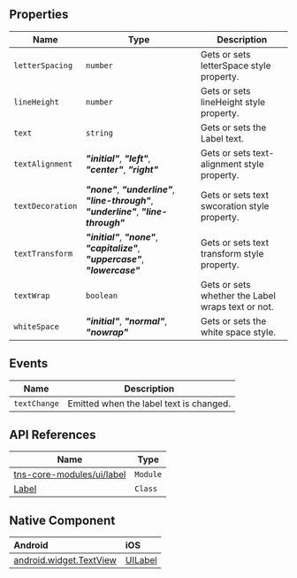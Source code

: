 
## Properties

| Name     | Type    | Description    |
|----------|---------|----------------|
| `letterSpacing`   | `number` | Gets or sets letterSpace style property. |
| `lineHeight`   | `number` | Gets or sets lineHeight style property. |
| `text`   | `string` | Gets or sets the Label text. |
| `textAlignment`   | **_"initial"_**, **_"left"_**, **_"center"_**, **_"right"_** | Gets or sets text-alignment style property. |
| `textDecoration`   | **_"none"_**, **_"underline"_**, **_"line-through"_**, **_"underline"_**, **_"line-through"_** | Gets or sets text swcoration style property. |
| `textTransform`   | **_"initial"_**, **_"none"_**, **_"capitalize"_**, **_"uppercase"_**, **_"lowercase"_** | Gets or sets text transform style property. |
| `textWrap`   | `boolean` | Gets or sets whether the Label wraps text or not. |
| `whiteSpace`   | **_"initial"_**, **_"normal"_**, **_"nowrap"_** | Gets or sets the white space style. |

## Events

| Name     | Description    |
|----------|----------------|
| `textChange`    | Emitted when the label text is changed.|

## API References

| Name     | Type    | 
|----------|---------|
| [tns-core-modules/ui/label](http://docs.nativescript.org/api-reference/modules/_ui_label_.html) | `Module` | 
| [Label](https://docs.nativescript.org/api-reference/classes/_ui_label_.label) | `Class` | 

## Native Component

| Android               | iOS      |
|:----------------------|:---------|
| [android.widget.TextView](http://developer.android.com/reference/android/widget/TextView.html) | [UILabel](https://developer.apple.com/library/ios/documentation/UIKit/Reference/UILabel_Class/) |
